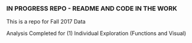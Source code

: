 ### IN PROGRESS REPO - README AND CODE IN THE WORK

This is a repo for Fall 2017 Data 

Analysis Completed for (1) Individual Exploration (Functions and Visual)
    
    

